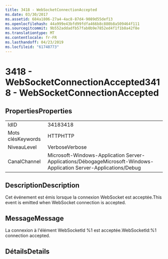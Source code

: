 ```yaml
---
title: 3418 - WebSocketConnectionAccepted
ms.date: 03/30/2017
ms.assetid: 684a1806-27a4-4ac8-87d4-9089d55def13
ms.openlocfilehash: 44a999e43bfd99fdfa466b8c880b8a509464f111
ms.sourcegitcommit: 9b552addadfb57fab0b9e7852ed4f1f1b8a42f8e
ms.translationtype: MT
ms.contentlocale: fr-FR
ms.lasthandoff: 04/23/2019
ms.locfileid: "61748773"
---
```

# <a name="3418---websocketconnectionaccepted"></a><span data-ttu-id="dddc8-102">3418 - WebSocketConnectionAccepted</span><span class="sxs-lookup"><span data-stu-id="dddc8-102">3418 - WebSocketConnectionAccepted</span></span>
## <a name="properties"></a><span data-ttu-id="dddc8-103">Properties</span><span class="sxs-lookup"><span data-stu-id="dddc8-103">Properties</span></span>  
  
|||  
|-|-|  
|<span data-ttu-id="dddc8-104">Id</span><span class="sxs-lookup"><span data-stu-id="dddc8-104">ID</span></span>|<span data-ttu-id="dddc8-105">3418</span><span class="sxs-lookup"><span data-stu-id="dddc8-105">3418</span></span>|  
|<span data-ttu-id="dddc8-106">Mots clés</span><span class="sxs-lookup"><span data-stu-id="dddc8-106">Keywords</span></span>|<span data-ttu-id="dddc8-107">HTTP</span><span class="sxs-lookup"><span data-stu-id="dddc8-107">HTTP</span></span>|  
|<span data-ttu-id="dddc8-108">Niveau</span><span class="sxs-lookup"><span data-stu-id="dddc8-108">Level</span></span>|<span data-ttu-id="dddc8-109">Verbose</span><span class="sxs-lookup"><span data-stu-id="dddc8-109">Verbose</span></span>|  
|<span data-ttu-id="dddc8-110">Canal</span><span class="sxs-lookup"><span data-stu-id="dddc8-110">Channel</span></span>|<span data-ttu-id="dddc8-111">Microsoft-Windows-Application Server-Applications/Débogage</span><span class="sxs-lookup"><span data-stu-id="dddc8-111">Microsoft-Windows-Application Server-Applications/Debug</span></span>|  
  
## <a name="description"></a><span data-ttu-id="dddc8-112">Description</span><span class="sxs-lookup"><span data-stu-id="dddc8-112">Description</span></span>  
 <span data-ttu-id="dddc8-113">Cet événement est émis lorsque la connexion WebSocket est acceptée.</span><span class="sxs-lookup"><span data-stu-id="dddc8-113">This event is emitted when WebSocket connection is accepted.</span></span>  
  
## <a name="message"></a><span data-ttu-id="dddc8-114">Message</span><span class="sxs-lookup"><span data-stu-id="dddc8-114">Message</span></span>  
 <span data-ttu-id="dddc8-115">La connexion à l'élément WebSocketId %1 est acceptée.</span><span class="sxs-lookup"><span data-stu-id="dddc8-115">WebSocketId:%1 connection accepted.</span></span>  
  
## <a name="details"></a><span data-ttu-id="dddc8-116">Détails</span><span class="sxs-lookup"><span data-stu-id="dddc8-116">Details</span></span>
